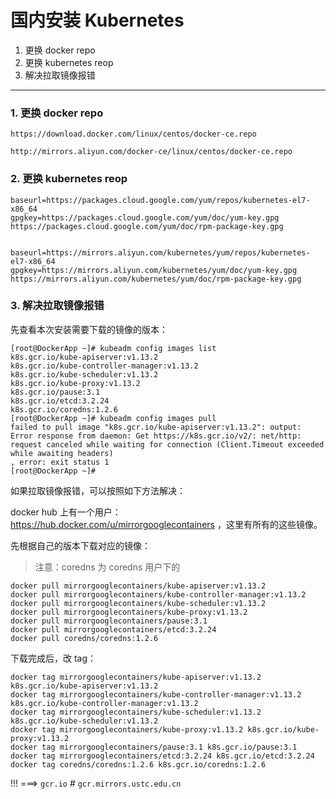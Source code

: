 # 国内安装 Kubernetes

1. 更换 docker repo
2. 更换 kubernetes reop
3. 解决拉取镜像报错

---

### 1. 更换 docker repo

```
https://download.docker.com/linux/centos/docker-ce.repo

http://mirrors.aliyun.com/docker-ce/linux/centos/docker-ce.repo
```


### 2. 更换 kubernetes reop

```
baseurl=https://packages.cloud.google.com/yum/repos/kubernetes-el7-x86_64
gpgkey=https://packages.cloud.google.com/yum/doc/yum-key.gpg https://packages.cloud.google.com/yum/doc/rpm-package-key.gpg


baseurl=https://mirrors.aliyun.com/kubernetes/yum/repos/kubernetes-el7-x86_64
gpgkey=https://mirrors.aliyun.com/kubernetes/yum/doc/yum-key.gpg https://mirrors.aliyun.com/kubernetes/yum/doc/rpm-package-key.gpg
```

### 3. 解决拉取镜像报错

先查看本次安装需要下载的镜像的版本：

```
[root@DockerApp ~]# kubeadm config images list
k8s.gcr.io/kube-apiserver:v1.13.2
k8s.gcr.io/kube-controller-manager:v1.13.2
k8s.gcr.io/kube-scheduler:v1.13.2
k8s.gcr.io/kube-proxy:v1.13.2
k8s.gcr.io/pause:3.1
k8s.gcr.io/etcd:3.2.24
k8s.gcr.io/coredns:1.2.6
[root@DockerApp ~]# kubeadm config images pull
failed to pull image "k8s.gcr.io/kube-apiserver:v1.13.2": output: Error response from daemon: Get https://k8s.gcr.io/v2/: net/http: request canceled while waiting for connection (Client.Timeout exceeded while awaiting headers)
, error: exit status 1
[root@DockerApp ~]#
```

如果拉取镜像报错，可以按照如下方法解决：

docker hub 上有一个用户： https://hub.docker.com/u/mirrorgooglecontainers ，这里有所有的这些镜像。

先根据自己的版本下载对应的镜像：

> 注意：coredns 为 coredns 用户下的

```
docker pull mirrorgooglecontainers/kube-apiserver:v1.13.2
docker pull mirrorgooglecontainers/kube-controller-manager:v1.13.2
docker pull mirrorgooglecontainers/kube-scheduler:v1.13.2
docker pull mirrorgooglecontainers/kube-proxy:v1.13.2
docker pull mirrorgooglecontainers/pause:3.1
docker pull mirrorgooglecontainers/etcd:3.2.24
docker pull coredns/coredns:1.2.6
```

下载完成后，改 tag：

```
docker tag mirrorgooglecontainers/kube-apiserver:v1.13.2 k8s.gcr.io/kube-apiserver:v1.13.2
docker tag mirrorgooglecontainers/kube-controller-manager:v1.13.2 k8s.gcr.io/kube-controller-manager:v1.13.2
docker tag mirrorgooglecontainers/kube-scheduler:v1.13.2 k8s.gcr.io/kube-scheduler:v1.13.2
docker tag mirrorgooglecontainers/kube-proxy:v1.13.2 k8s.gcr.io/kube-proxy:v1.13.2
docker tag mirrorgooglecontainers/pause:3.1 k8s.gcr.io/pause:3.1
docker tag mirrorgooglecontainers/etcd:3.2.24 k8s.gcr.io/etcd:3.2.24
docker tag coredns/coredns:1.2.6 k8s.gcr.io/coredns:1.2.6
```


!!! ===> `gcr.io` # `gcr.mirrors.ustc.edu.cn`